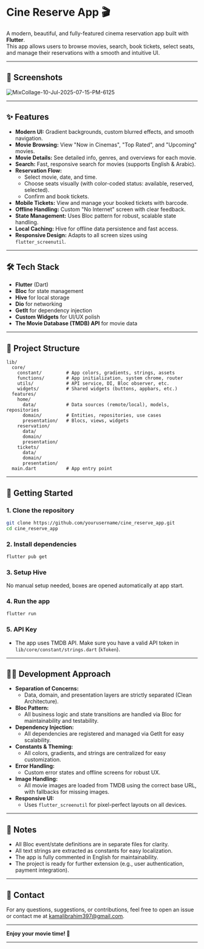 
# Cine Reserve App 🎬

A modern, beautiful, and fully-featured cinema reservation app built with **Flutter**.  
This app allows users to browse movies, search, book tickets, select seats, and manage their reservations with a smooth and intuitive UI.

---

## 📱 Screenshots

![MixCollage-10-Jul-2025-07-15-PM-6125](https://github.com/user-attachments/assets/adad9c21-55c1-4a4a-9199-15e072c5a6e0)


---

## ✨ Features

- **Modern UI:** Gradient backgrounds, custom blurred effects, and smooth navigation.
- **Movie Browsing:** View "Now in Cinemas", "Top Rated", and "Upcoming" movies.
- **Movie Details:** See detailed info, genres, and overviews for each movie.
- **Search:** Fast, responsive search for movies (supports English & Arabic).
- **Reservation Flow:**  
  - Select movie, date, and time.
  - Choose seats visually (with color-coded status: available, reserved, selected).
  - Confirm and book tickets.
- **Mobile Tickets:** View and manage your booked tickets with barcode.
- **Offline Handling:** Custom "No Internet" screen with clear feedback.
- **State Management:** Uses Bloc pattern for robust, scalable state handling.
- **Local Caching:** Hive for offline data persistence and fast access.
- **Responsive Design:** Adapts to all screen sizes using `flutter_screenutil`.

---

## 🛠️ Tech Stack

- **Flutter** (Dart)
- **Bloc** for state management
- **Hive** for local storage
- **Dio** for networking
- **GetIt** for dependency injection
- **Custom Widgets** for UI/UX polish
- **The Movie Database (TMDB) API** for movie data

---

## 📂 Project Structure

```
lib/
  core/
    constant/         # App colors, gradients, strings, assets
    functions/        # App initialization, system chrome, router
    utils/            # API service, DI, Bloc observer, etc.
    widgets/          # Shared widgets (buttons, appbars, etc.)
  features/
    home/
      data/           # Data sources (remote/local), models, repositories
      domain/         # Entities, repositories, use cases
      presentation/   # Blocs, views, widgets
    reservation/
      data/
      domain/
      presentation/
    tickets/
      data/
      domain/
      presentation/
  main.dart           # App entry point
```

---

## 🚀 Getting Started

### 1. **Clone the repository**
```sh
git clone https://github.com/yourusername/cine_reserve_app.git
cd cine_reserve_app
```

### 2. **Install dependencies**
```sh
flutter pub get
```

### 3. **Setup Hive**
No manual setup needed, boxes are opened automatically at app start.

### 4. **Run the app**
```sh
flutter run
```

### 5. **API Key**
- The app uses TMDB API. Make sure you have a valid API token in `lib/core/constant/strings.dart` (`kToken`).

---

## 🧑‍💻 Development Approach

- **Separation of Concerns:**  
  - Data, domain, and presentation layers are strictly separated (Clean Architecture).
- **Bloc Pattern:**  
  - All business logic and state transitions are handled via Bloc for maintainability and testability.
- **Dependency Injection:**  
  - All dependencies are registered and managed via GetIt for easy scalability.
- **Constants & Theming:**  
  - All colors, gradients, and strings are centralized for easy customization.
- **Error Handling:**  
  - Custom error states and offline screens for robust UX.
- **Image Handling:**  
  - All movie images are loaded from TMDB using the correct base URL, with fallbacks for missing images.
- **Responsive UI:**  
  - Uses `flutter_screenutil` for pixel-perfect layouts on all devices.

---

## 📝 Notes

- All Bloc event/state definitions are in separate files for clarity.
- All text strings are extracted as constants for easy localization.
- The app is fully commented in English for maintainability.
- The project is ready for further extension (e.g., user authentication, payment integration).

---

## 📧 Contact

For any questions, suggestions, or contributions, feel free to open an issue or contact me at kamalibrahim397@gmail.com.

---

**Enjoy your movie time! 🍿**

---

